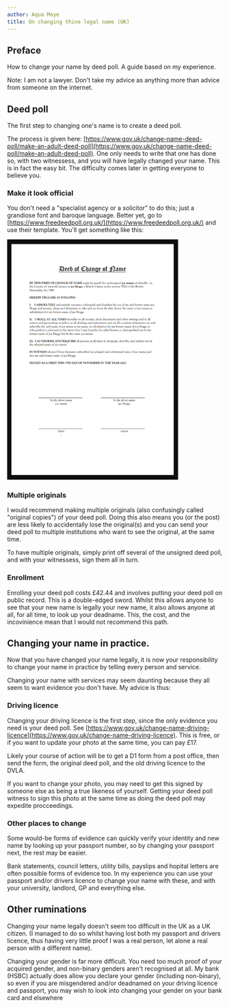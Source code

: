 ```yaml
---
author: Aqua Moye
title: On changing thine legal name (UK)
---
```

## Preface
How to change your name by deed poll. A guide based on my experience.

Note: I am not a lawyer. Don't take my advice as anything more than advice from someone on the internet.

## Deed poll
The first step to changing one's name is to create a deed poll. 

The process is given here: [https://www.gov.uk/change-name-deed-poll/make-an-adult-deed-poll](https://www.gov.uk/change-name-deed-poll/make-an-adult-deed-poll).
One only needs to write that one has done so, with two witnessess, and you will have legally changed your name. This is in fact the easy bit. The difficulty comes later in getting everyone to believe you.

### Make it look official
You don't need a "specialist agency or a solicitor" to do this; just a grandiose font and baroque language. Better yet, go to [https://www.freedeedpoll.org.uk/](https://www.freedeedpoll.org.uk/) and use their template. You'll get something like this:

<img src="https://raw.githubusercontent.com/noseapus/noseapus.github.io/master/deed%20poll.png" alt="Deed Poll" width="400"/>
<!---
![Deed Poll](https://raw.githubusercontent.com/noseapus/noseapus.github.io/master/deed%20poll.png "Deed Poll")
--->

### Multiple originals
I would recommend making multiple originals (also confusingly called "original copies") of your deed poll. Doing this also means you (or the post) are less likely to accidentally lose the original(s) and you can send your deed poll to multiple institutions who want to see the original, at the same time.

To have multiple originals, simply print off several of the unsigned deed poll, and with your witnessess, sign them all in turn.

### Enrollment
Enrolling your deed poll costs £42.44 and involves putting your deed poll on public record. This is a double-edged sword. Whilst this allows anyone to see that your new name is legally your new name, it also allows anyone at all, for all time, to look up your deadname. This, the cost, and the incovinience mean that I would not recommend this path.

## Changing your name in practice.
Now that you have changed your name legally, it is now your responsibility to change your name in practice by telling every person and service.

Changing your name with services may seem daunting because they all seem to want evidence you don't have. My advice is thus:

### Driving licence
Changing your driving licence is the first step, since the only evidence you need is your deed poll. See [https://www.gov.uk/change-name-driving-licence](https://www.gov.uk/change-name-driving-licence). This is free, or if you want to update your photo at the same time, you can pay £17.

Likely your course of action will be to get a D1 form from a post office, then send the form, the original deed poll, and the old driving licence to the DVLA. 

If you want to change your photo, you may need to get this signed by someone else as being a true likeness of yourself. Getting your deed poll witness to sign this photo at the same time as doing the deed poll may expedite procceedings.

### Other places to change
Some would-be forms of evidence can quickly verify your identity and new name by looking up your passport number, so by changing your passport next, the rest may be easier. 

Bank statements, council letters, utility bills, payslips and hopital letters are often possible forms of evidence too. In my experience you can use your passport and/or drivers licence to change your name with these, and with your university, landlord, GP and everything else.

## Other ruminations
Changing your name legally doesn't seem too difficult in the UK as a UK citizen. (I managed to do so whilst having lost both my passport and drivers licence, thus having very little proof I was a real person, let alone a real person with a different name).

Changing your gender is far more difficult.  You need too much proof of your acquired gender, and non-binary genders aren't recognised at all. My bank (HSBC) actually does allow you declare your gender (including non-binary), so even if you are misgendered and/or deadnamed on your driving licence and passport, you may wish to look into changing your gender on your bank card and elsewhere
